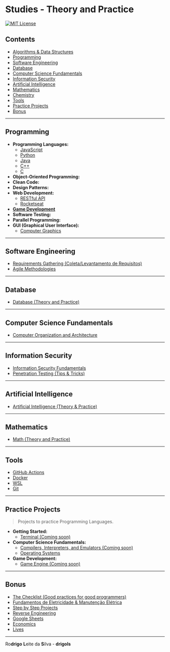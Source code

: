 # Studies - Theory and Practice

[![MIT License](https://img.shields.io/badge/license-MIT-007EC7.svg?style=flat-square)](LICENSE.md)

## Contents

 - [Algorithms & Data Structures](modules/algorithms-and-ds)
 - [Programming](#section-programming)
 - [Software Engineering](#section-software-engineering)
 - [Database](#section-database)
 - [Computer Science Fundamentals](#section-csf)
 - [Information Security](#section-security)
 - [Artificial Intelligence](#section-ai)
 - [Mathematics](#section-math)
 - [Chemistry](modules/chemistry)
 - [Tools](#section-tools)
 - [Practice Projects](#section-projects)
 - [Bonus](#section-bonus)

---

<div id="section-programming"></div>

## Programming

 - **Programming Languages:**
   - [JavaScript](modules/js-codes)
   - [Python](modules/python-codes)
   - [Java](modules/java-codes)
   - [C++](modules/cpp-codes)
   - [C](modules/c-codes)
 - **Object-Oriented Programming:**
 - **Clean Code:**
 - **Design Patterns:**
 - **Web Development:**
   - [RESTful API](modules/restful-api)
   - [Rocketseat](modules/rocketseat-samples)
 - [**Game Development**](modules/game-dev)
 - **Software Testing:**
 - **Parallel Programming:**
 - **GUI (Graphical User Interface):**
   - [Computer Graphics](modules/computer-graphics)

---

<div id="section-software-engineering"></div>

## Software Engineering

 - [Requirements Gathering (Coleta/Levantamento de Requisitos)](modules/requirements-gathering)
 - [Agile Methodologies](modules/agile-methodologies)

---

<div id="section-database"></div>

## Database

 - [Database (Theory and Practice)](modules/database)

---

<div id="section-csf"></div>

## Computer Science Fundamentals

 - [Computer Organization and Architecture](modules/coa)

---

<div id="section-security"></div>

## Information Security

 - [Information Security Fundamentals](modules/security/fundamentals)
 - [Penetration Testing (Tips & Tricks)](modules/security/pentest-tips)

---

<div id="section-ai"></div>

## Artificial Intelligence

 - [Artificial Intelligence (Theory & Practice)](https://github.com/rodrigols89/studies/tree/ai-codes/modules/aicodes)

---

<div id="section-math"></div>

## Mathematics

 - [Math (Theory and Practice)](modules/math-codes)

---

<div id="section-tools"></div>

## Tools

 - [GitHub Actions](modules/github-actions/)
 - [Docker](modules/docker)
 - [WSL](modules/wsl)
 - [Git](modules/git-docs)

---

<div id="section-projects"></div>

## Practice Projects

> Projects to practice Programming Languages.

 - **Getting Started:**
   - [Terminal (Coming soon)](#)
 - **Computer Science Fundamentals:**
   - [Compilers, Interpreters, and Emulators (Coming soon)](#)
   - [Operating Systems](modules/operating-systems)
 - **Game Development:**
   - [Game Engine (Coming soon)](#)

---

<div id="section-bonus"></div>

## Bonus

 - [The Checklist (Good practices for good programmers)](modules/the-checklist)
 - [Fundamentos de Eletricidade & Manutenção Elétrica](modules/electrician)
 - [Step by Step Projects](modules/step-by-step-projects)
 - [Reverse Engineering](modules/reverse-engineering)
 - [Google Sheets](modules/google-sheets)
 - [Economics](modules/economics)
 - [Lives](modules/lives)

---

Ro**drigo** **L**eite da **S**ilva - **drigols**
